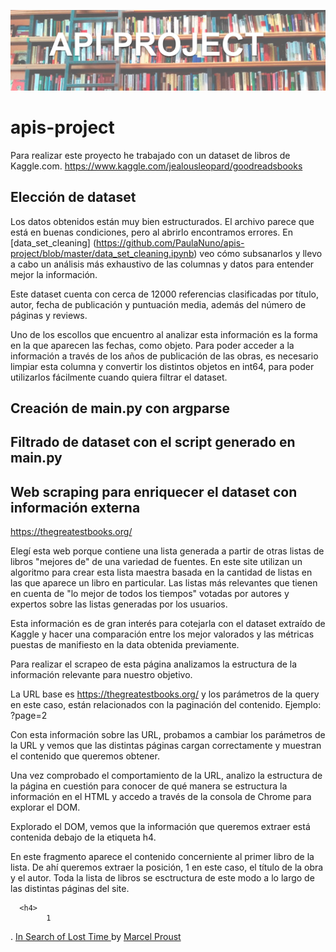 




![API_project_book](input/API_PROJECT_CABECERA.png)





# apis-project

Para realizar este proyecto he trabajado con un dataset de libros de Kaggle.com.
https://www.kaggle.com/jealousleopard/goodreadsbooks

## Elección de dataset

Los datos obtenidos están muy bien estructurados. 
El archivo parece que está en buenas condiciones, pero al abrirlo encontramos errores.
En [data_set_cleaning] (https://github.com/PaulaNuno/apis-project/blob/master/data_set_cleaning.ipynb) veo cómo subsanarlos y llevo a cabo un análisis más exhaustivo de las columnas y datos para entender mejor la información.

Este dataset cuenta con cerca de 12000 referencias clasificadas por título, autor, fecha de publicación y puntuación media, además del número de páginas y reviews.

Uno de los escollos que encuentro al analizar esta información es la forma en la que aparecen las fechas, como objeto.
Para poder acceder a la información a través de los años de publicación de las obras, es necesario limpiar esta columna y convertir los distintos objetos en int64, para poder utilizarlos fácilmente cuando quiera filtrar el dataset.



## Creación de main.py con argparse


## Filtrado de dataset con el script generado en main.py


##  Web scraping para enriquecer el dataset con información externa

https://thegreatestbooks.org/


Elegí esta web porque contiene una lista generada a partir de otras listas de libros "mejores de" de una variedad de fuentes.
En este site utilizan un algoritmo para crear esta lista maestra basada en la cantidad de listas en las que aparece un libro en particular. Las listas más relevantes que tienen en cuenta  de "lo mejor de todos los tiempos" votadas por autores y expertos sobre las listas generadas por los usuarios. 

Esta información es de gran interés para cotejarla con el dataset extraído de Kaggle y hacer una comparación entre los mejor valorados y las métricas puestas de manifiesto en la data obtenida previamente.

Para realizar el scrapeo de esta página analizamos la estructura de la información relevante para nuestro objetivo.

La URL base es https://thegreatestbooks.org/ y los parámetros de la query en este caso, están relacionados con la paginación del contenido. Ejemplo: ?page=2

Con esta información sobre las URL, probamos a cambiar los parámetros de la URL y vemos que las distintas páginas cargan correctamente y muestran el contenido que queremos obtener.

Una vez comprobado el comportamiento de la URL, analizo la estructura de la página en cuestión para conocer de qué manera se estructura la información en el HTML y accedo a través de la consola de Chrome para explorar el DOM.

Explorado el DOM, vemos que la información que queremos extraer está contenida debajo de la etiqueta h4.

En este fragmento aparece el contenido concerniente al primer libro de la lista.
De ahí queremos extraer la posición, 1 en este caso, el título de la obra y el autor.
Toda la lista de libros se esctructura de este modo a lo largo de las distintas páginas del site.

      <h4>
            1
. <a href="/items/225">In Search of Lost Time </a> by <a href="/authors/4798">Marcel Proust</a>
        </h4> 
        
        
        
        
        
        
        
        
        
        
        
        
        
        
        
        
        
        